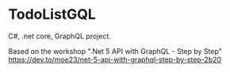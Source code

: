 # TodoListGQL

C#, .net core, GraphQL project.

Based on the workshop ".Net 5 API with GraphQL - Step by Step" https://dev.to/moe23/net-5-api-with-graphql-step-by-step-2b20
